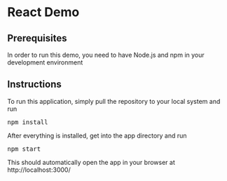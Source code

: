 # React Demo
## Prerequisites
In order to run this demo, you need to have Node.js and npm in your development environment
## Instructions
To run this application, simply pull the repository to your local system and run
<pre>npm install</pre>
After everything is installed, get into the app directory and run
<pre>npm start</pre>
This should automatically open the app in your browser at http://localhost:3000/
